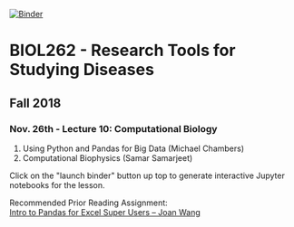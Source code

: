 [![Binder](https://mybinder.org/badge.svg)](https://mybinder.org/v2/gh/greenkidneybean/biol262/master)


# BIOL262 - Research Tools for Studying Diseases
## Fall 2018
### Nov. 26th - Lecture 10: Computational Biology
1. Using Python and Pandas for Big Data (Michael Chambers)
2. Computational Biophysics (Samar Samarjeet)  

Click on the "launch binder" button up top to generate interactive Jupyter notebooks for the lesson.  

Recommended Prior Reading Assignment:  
[Intro to Pandas for Excel Super Users – Joan Wang](https://towardsdatascience.com/intro-to-pandas-for-excel-super-users-dac1b38f12b0)
